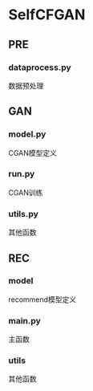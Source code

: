 # SelfCFGAN
## PRE
### dataprocess.py
数据预处理
## GAN
### model.py
CGAN模型定义
### run.py
CGAN训练
### utils.py
其他函数
## REC
### model
recommend模型定义
### main.py
主函数
### utils
其他函数
